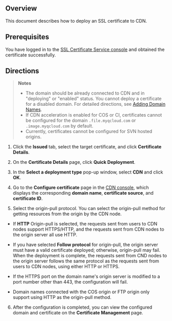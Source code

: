 ## Overview

This document describes how to deploy an SSL certificate to CDN.

## Prerequisites

You have logged in to the [SSL Certificate Service console](https://console.cloud.tencent.com/certoverview) and obtained the certificate successfully.

## Directions

> **Notes**
> 
> - The domain should be already connected to CDN and in "deploying" or "enabled" status. You cannot deploy a certificate for a disabled domain. For detailed directions, see [Adding Domain Names](https://www.tencentcloud.com/document/product/228/5734).
> - If CDN acceleration is enabled for COS or CI, certificates cannot be configured for the domain `.file.myqcloud.com` or `.image.myqcloud.com` by default.
> - Currently, certificates cannot be configured for SVN hosted origins.

1. Click the **Issued** tab, select the target certificate, and click **Certificate Details**.

2. On the **Certificate Details** page, click **Quick Deployment**.

3. In the **Select a deployment type** pop-up window, select **CDN** and click **OK**.

4. Go to the **Configure certificate** page in the [CDN console](https://console.cloud.tencent.com/cdn), which displays the corresponding **domain name**, **certificate source**, and **certificate ID**.

5. Select the origin-pull protocol. You can select the origin-pull method for getting resources from the origin by the CDN node.

  - If **HTTP** Origin-pull is selected, the requests sent from users to CDN nodes support HTTPS/HTTP, and the requests sent from CDN nodes to the origin server all use HTTP.

  - If you have selected **Follow protocol** for origin-pull, the origin server must have a valid certificate deployed; otherwise, origin-pull may fail. When the deployment is complete, the requests sent from CND nodes to the origin server follows the same protocol as the requests sent from users to CDN nodes, using either HTTP or HTTPS. 

  - If the HTTPS port on the domain name's origin server is modified to a port number other than 443, the configuration will fail.

  - Domain names connected with the COS origin or FTP origin only support using HTTP as the origin-pull method.

6. After the configuration is completed, you can view the configured domain and certificate on the **Certificate Management** page.
